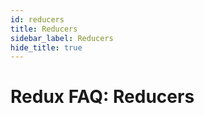 ```yaml
---
id: reducers
title: Reducers
sidebar_label: Reducers
hide_title: true
---
```


# Redux FAQ: Reducers
